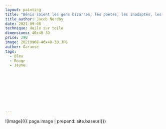 ```yaml
---
layout: painting
title: "Bénis soient les gens bizarres, les poètes, les inadaptés, les écrivains, les mystiques, les peintres, les troubadours, car ils nous apprennent à voir le monde avec des yeux différents."
title_author: Jacob Nordby                                                             
date: 2021-09-08
technique: Huile sur toile 
dimensions: 40x40 3D
price: 390
image: 20210908-40x40-3D.JPG
author: Garanse
tags:
  - Bleu
  - Rouge
  - Jaune
  
  
  
  
  
  
  
  
  
---
```

![Image]({{ page.image | prepend: site.baseurl}})

